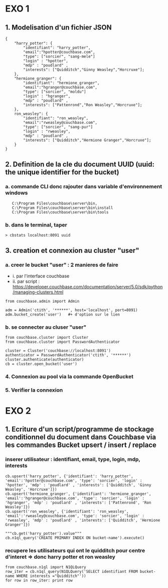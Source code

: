 # EXO 1

## 1. Modelisation d'un fichier JSON 
```
{
    "harry_potter": {
        "identifiant": "harry_potter",
        "email":"hpotter@couchbase.com",
        "type": ["sorcier", "sang-mele"]
        "login" : "hpotter",
        "mdp" : "poudlard" ,
        "interests": ["Quidditch","Ginny Weasley","Horcruxe"];
    },
    "hermione_granger": {
        "identifiant": "hermione_granger",
        "email":"hgranger@couchbase.com",
        "type": ["sorcier", "moldu"]
        "login" : "hgranger",
        "mdp" : "poudlard" ,
        "interests": ["Pattenrond","Ron Weasley","Horcruxe"];
    },
    ron_weasley": {
        "identifiant": "ron_weasley",
        "email":"rweasley@couchbase.com",
        "type": ["sorcier", "sang-pur"]
        "login" : "rweasley",
        "mdp" : "poudlard" ,
        "interests": ["Quidditch","Hermione Granger","Horcruxe"];
    }
}
```

## 2. Definition de la cle du document UUID (uuid: the unique identifier for the bucket)

### a. commande CLI donc rajouter dans variable d'environnement windows 
```shell
   C:\Program Files\couchbase\server\bin, 
   C:\Program Files\couchbase\server\bin\install
   C:\Program Files\couchbase\server\bin\tools
```

### b. dans le terminal, taper
```shell
> cbstats localhost:8091 uuid 
```

## 3. creation et connexion au cluster "user"
### a. creer le bucket "user" : 2 manieres de faire
-   i.  par l'interface couchbase
-   ii. par script : https://developer.couchbase.com/documentation/server/5.0/sdk/python/managing-clusters.html
```
from couchbase.admin import Admin

adm = Admin('ctith', '******', host='localhost', port=8091)
adm.bucket_create('user')   #+ d'option sur le lien
```

### b. se connecter au cluser "user"
```
from couchbase.cluster import Cluster
from couchbase.cluster import PasswordAuthenticator

cluster = Cluster('couchbase://localhost:8091')
authenticator = PasswordAuthenticator('ctith', '******')
cluster.authenticate(authenticator)
cb = cluster.open_bucket('user')
```

### 4. Connexion au pool via la commande OpenBucket

### 5. Verifier la connexion



# EXO 2 
## 1. Ecriture d'un script/programme de stockage conditionnel du document dans Couchbase via les commandes Bucket upsert / insert / replace

### inserer utilisateur : identifiant, email, type, login, mdp, interests
```
cb.upsert('harry_potter', {'identifiant': 'harry_potter', 'email':'hpotter@couchbase.com', 'type': 'sorcier', 'login' : 'hpotter', 'mdp' : 'poudlard' , 'interests': ['Quidditch', 'Ginny Weasley', 'Horcruxe']})
cb.upsert('hermione_granger', {'identifiant': 'hermione_granger', 'email':'hgranger@couchbase.com', 'type': 'sorcier', 'login' : 'hgranger', 'mdp' : 'poudlard' , 'interests': ['Pattenrond', 'Ron Weasley']})
cb.upsert('ron_weasley', {'identifiant': 'ron_weasley', 'email':'rweasley@couchbase.com', 'type': 'sorcier', 'login' : 'rweasley', 'mdp' : 'poudlard' , 'interests': ['Quidditch', 'Hermione Granger']})

"""cb.get('harry_potter').value"""
cb.n1ql_query('CREATE PRIMARY INDEX ON bucket-name').execute()
```

### recupere les utilisateurs qui ont le quidditch pour centre d'interet => donc harry potter et ron weasley
```
from couchbase.n1ql import N1QLQuery
row_iter = cb.n1ql_query(N1QLQuery('SELECT identifiant FROM bucket-name WHERE interests ="Quidditch"'))
for row in row_iter: print row
```
